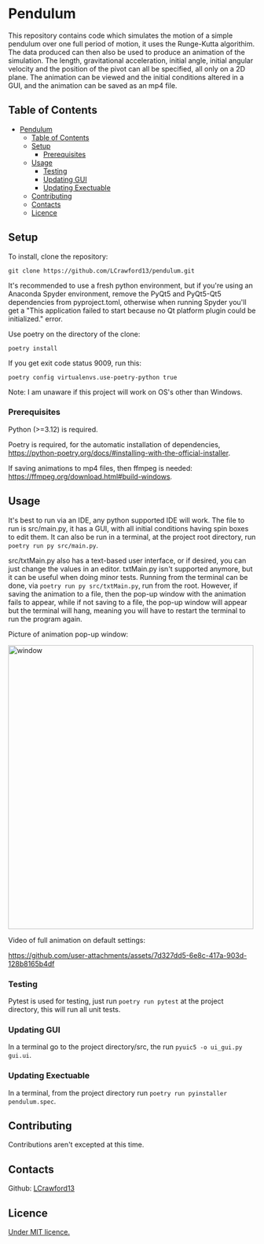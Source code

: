 # Pendulum
This repository contains code which simulates the motion of a simple pendulum over one full period of motion, it uses the Runge-Kutta algorithim. The data produced can then also be used to produce an animation of the simulation. The length, gravitational acceleration, initial angle, initial angular velocity and the position of the pivot can all be specified, all only on a 2D plane. The animation can be viewed and the initial conditions altered in a GUI, and the animation can be saved as an mp4 file.

## Table of Contents

- [Pendulum](#pendulum)
  - [Table of Contents](#table-of-contents)
  - [Setup](#setup)
    - [Prerequisites](#prerequisites)
  - [Usage](#usage)
    - [Testing](#testing)
    - [Updating GUI](#updating-gui)
    - [Updating Exectuable](#updating-exectuable)
  - [Contributing](#contributing)
  - [Contacts](#contacts)
  - [Licence](#licence)

## Setup

To install, clone the repository:
```shell
git clone https://github.com/LCrawford13/pendulum.git
```

It's recommended to use a fresh python environment, but if you're using an Anaconda Spyder environment, remove the PyQt5 and PyQt5-Qt5 dependencies from pyproject.toml, otherwise when running Spyder you'll get a "This application failed to start because no Qt platform plugin could be initialized." error.

Use poetry on the directory of the clone:
```shell
poetry install
```

If you get exit code status 9009, run this:
```shell
poetry config virtualenvs.use-poetry-python true
```

Note: I am unaware if this project will work on OS's other than Windows.

### Prerequisites

Python (>=3.12) is required.

Poetry is required, for the automatic installation of dependencies, https://python-poetry.org/docs/#installing-with-the-official-installer. 

If saving animations to mp4 files, then ffmpeg is needed: https://ffmpeg.org/download.html#build-windows.

## Usage

It's best to run via an IDE, any python supported IDE will work. The file to run is src/main.py, it has a GUI, with all initial conditions having spin boxes to edit them. It can also be run in a terminal, at the project root directory, run `poetry run py src/main.py`.

src/txtMain.py also has a text-based user interface, or if desired, you can just change the values in an editor. txtMain.py isn't supported anymore, but it can be useful when doing minor tests. Running from the terminal can be done, via `poetry run py src/txtMain.py`, run from the root. However, if saving the animation to a file, then the pop-up window with the animation fails to appear, while if not saving to a file, the pop-up window will appear but the terminal will hang, meaning you will have to restart the terminal to run the program again.

Picture of animation pop-up window:

<img width="499" height="578" alt="window" src="https://github.com/user-attachments/assets/4bf0c436-5514-4a6d-9c28-046f82f8cc4a" />

Video of full animation on default settings:

https://github.com/user-attachments/assets/7d327dd5-6e8c-417a-903d-128b8165b4df

### Testing

Pytest is used for testing, just run `poetry run pytest` at the project directory, this will run all unit tests.

### Updating GUI

In a terminal go to the project directory/src, the run `pyuic5 -o ui_gui.py gui.ui`.

### Updating Exectuable

In a terminal, from the project directory run `poetry run pyinstaller pendulum.spec`.

## Contributing

Contributions aren't excepted at this time.

## Contacts

Github: [LCrawford13](https://github.com/LCrawford13)

## Licence

[Under MIT licence.](LICENCE)
